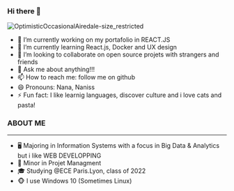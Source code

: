 ### Hi there 👋

![OptimisticOccasionalAiredale-size_restricted](https://user-images.githubusercontent.com/71117842/112668278-9dc5fb80-8e5e-11eb-86ed-650e60304b83.gif)



- 🔭 I’m currently working on my portafolio in REACT.JS
- 🌱 I’m currently learning React.js, Docker and UX design
- 👯 I’m looking to collaborate on open source projets with strangers and friends
- 💬 Ask me about anything!!!
- 📫 How to reach me: follow me on github 
- 😄 Pronouns: Nana, Naniss
- ⚡ Fun fact: I like learnig languages, discover culture and i love cats and pasta!


### ABOUT ME

-------------------------------------
- 🖥 Majoring in Information Systems with a focus in Big Data & Analytics but i like WEB DEVELOPPING
- 👔 Minor in Projet Managment
- 🎓 Studying @ECE Paris.Lyon, class of 2022
- 🐵 I use Windows 10 (Sometimes Linux)
